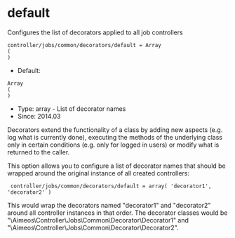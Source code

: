 
# default

Configures the list of decorators applied to all job controllers

```
controller/jobs/common/decorators/default = Array
(
)
```

* Default: 
```
Array
(
)
```
* Type: array - List of decorator names
* Since: 2014.03

Decorators extend the functionality of a class by adding new aspects
(e.g. log what is currently done), executing the methods of the underlying
class only in certain conditions (e.g. only for logged in users) or
modify what is returned to the caller.

This option allows you to configure a list of decorator names that should
be wrapped around the original instance of all created controllers:

```
 controller/jobs/common/decorators/default = array( 'decorator1', 'decorator2' )
```

This would wrap the decorators named "decorator1" and "decorator2" around
all controller instances in that order. The decorator classes would be
"\Aimeos\Controller\Jobs\Common\Decorator\Decorator1" and
"\Aimeos\Controller\Jobs\Common\Decorator\Decorator2".

